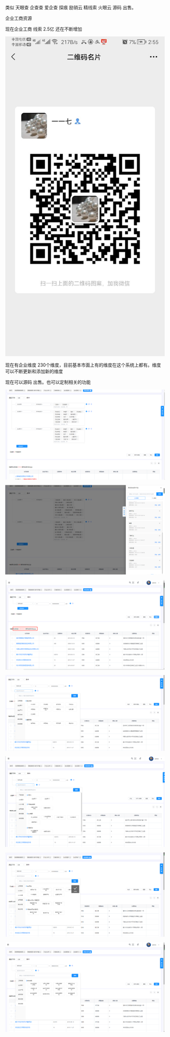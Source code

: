 类似 天眼查 企查查 爱企查 探痕 励销云 精线索  火眼云  源码  出售。

企业工商资源

现在企业工商 线索  2.5亿 还在不断增加



![](photo\10.jpg)

现在有企业维度  230个维度，目前基本市面上有的维度在这个系统上都有。维度可以不断更新和添加新的维度

现在可以源码 出售。也可以定制相关的功能



![](photo\1.png)



![](photo\2.png)

![](photo\3.png)

![](photo\4.png)

![](photo\5.png)

![](photo\6.png)

![](photo\7.png)

